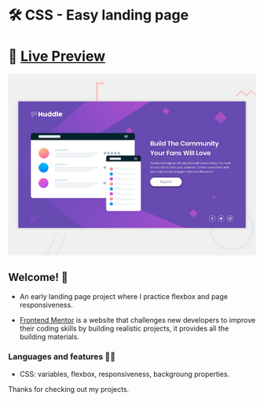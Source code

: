 # 🛠 CSS - Easy landing page

# 🔗 [Live Preview](https://compassionate-kirch-4a4ecb.netlify.app/)
![Design preview for the Profile card component coding challenge](./design/desktop-preview.jpg)

## Welcome! 👋

- An early landing page project where I practice flexbox and page responsiveness. 

- [Frontend Mentor](https://www.frontendmentor.io) is a website that challenges new developers to improve their coding skills by building realistic projects, it provides all the building materials.

### Languages and features 👨‍💻 

- CSS: variables, flexbox, responsiveness, backgroung properties.

Thanks for checking out my projects.

